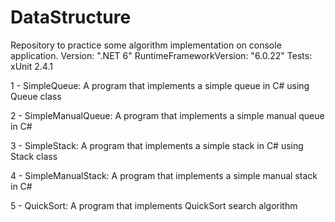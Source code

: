 # DataStructure
Repository to practice some algorithm implementation on console application. Version: ".NET 6" RuntimeFrameworkVersion: "6.0.22" Tests: xUnit 2.4.1

1 - SimpleQueue: 
A program that implements a simple queue in C# using Queue class

2 - SimpleManualQueue:
A program that implements a simple manual queue in C#

3 - SimpleStack:
A program that implements a simple stack in C# using Stack class

4 - SimpleManualStack:
A program that implements a simple manual stack in C#

5 - QuickSort:
A program that implements QuickSort search algorithm